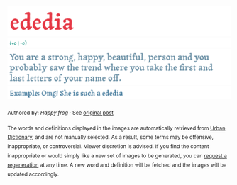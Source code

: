![](img/word.1757054006630.png)
![](img/vote.1757054006630.png)
![](img/definition.1757054006630.png)
![](img/example.1757054006630.png)

<sub>Authored by: _Happy frog_ · See [original post](https://www.urbandictionary.com/define.php?term=ededia&defid=16054036)</sub>

<sub>The words and definitions displayed in the images are automatically retrieved from [Urban Dictionary](https://www.urbandictionary.com), and are not manually selected.
As a result, some terms may be offensive, inappropriate, or controversial. Viewer discretion is advised.
If you find the content inappropriate or would simply like a new set of images to be generated, you can [request a regeneration](https://github.com/maximelafarie/maximelafarie/issues/new?template=report-word.yml) at any time. A new word and definition will be fetched and the images will be updated accordingly.</sub>
